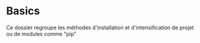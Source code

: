 # Basics
Ce dossier regroupe les méthodes d'installation et d'intensification de projet ou de modules comme "pip"
